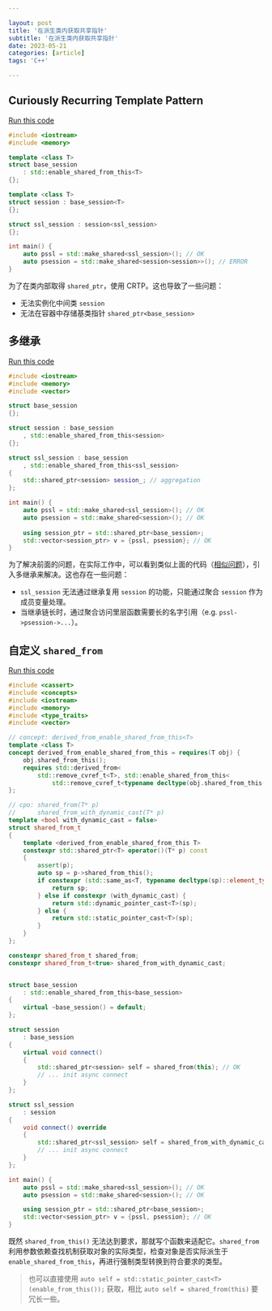 ```yaml
---

layout: post
title: '在派生类内获取共享指针'
subtitle: '在派生类内获取共享指针'
date: 2023-05-21
categories: [article]
tags: 'C++' 

---
```


## Curiously Recurring Template Pattern

[Run this code](https://godbolt.org/z/zc43d491e)
```.cpp
#include <iostream>
#include <memory>

template <class T>
struct base_session
    : std::enable_shared_from_this<T>
{};

template <class T>
struct session : base_session<T>
{};

struct ssl_session : session<ssl_session>
{};

int main() {
    auto pssl = std::make_shared<ssl_session>(); // OK
    auto psession = std::make_shared<session<session>>(); // ERROR
}
```

为了在类内部取得 `shared_ptr`，使用 CRTP。这也导致了一些问题：
- 无法实例化中间类 `session`
- 无法在容器中存储基类指针 `shared_ptr<base_session>`

## 多继承

[Run this code](https://godbolt.org/z/je4xx3Td7)
```.cpp
#include <iostream>
#include <memory>
#include <vector>

struct base_session
{};

struct session : base_session
    , std::enable_shared_from_this<session>
{};

struct ssl_session : base_session
    , std::enable_shared_from_this<ssl_session>
{
    std::shared_ptr<session> session_; // aggregation
};

int main() {
    auto pssl = std::make_shared<ssl_session>(); // OK
    auto psession = std::make_shared<session>(); // OK
    
    using session_ptr = std::shared_ptr<base_session>;
    std::vector<session_ptr> v = {pssl, psession}; // OK
}
```

为了解决前面的问题，在实际工作中，可以看到类似上面的代码（[相似问题](https://www.codeproject.com/Articles/286304/Solution-for-multiple-enable-shared-from-this-in-i)），引入多继承来解决。这也存在一些问题：
- `ssl_session` 无法通过继承复用 `session` 的功能，只能通过聚合 `session` 作为成员变量处理。
- 当继承链长时，通过聚合访问里层函数需要长的名字引用（e.g. `pssl->psession->...`）。

## 自定义 `shared_from`

[Run this code](https://godbolt.org/z/czqKGWPPn)
```.cpp
#include <cassert>
#include <concepts>
#include <iostream>
#include <memory>
#include <type_traits>
#include <vector>

// concept: derived_from_enable_shared_from_this<T>
template <class T>
concept derived_from_enable_shared_from_this = requires(T obj) {
    obj.shared_from_this();
    requires std::derived_from<
        std::remove_cvref_t<T>, std::enable_shared_from_this<
            std::remove_cvref_t<typename decltype(obj.shared_from_this())::element_type>>>;
};

// cpo: shared_from(T* p)
//      shared_from_with_dynamic_cast(T* p)
template <bool with_dynamic_cast = false>
struct shared_from_t 
{
    template <derived_from_enable_shared_from_this T>
    constexpr std::shared_ptr<T> operator()(T* p) const 
    {
        assert(p);
        auto sp = p->shared_from_this();
        if constexpr (std::same_as<T, typename decltype(sp)::element_type>) {
            return sp;
        } else if constexpr (with_dynamic_cast) {
            return std::dynamic_pointer_cast<T>(sp); 
        } else {
            return std::static_pointer_cast<T>(sp);
        }
    }
};

constexpr shared_from_t shared_from;
constexpr shared_from_t<true> shared_from_with_dynamic_cast;


struct base_session
    : std::enable_shared_from_this<base_session> 
{
    virtual ~base_session() = default;
};

struct session
    : base_session 
{
    virtual void connect()
    {
        std::shared_ptr<session> self = shared_from(this); // OK
        // ... init async connect
    }
};

struct ssl_session 
    : session
{
    void connect() override 
    {
        std::shared_ptr<ssl_session> self = shared_from_with_dynamic_cast(this); // OK
        // ... init async connect
    }
};

int main() {
    auto pssl = std::make_shared<ssl_session>(); // OK
    auto psession = std::make_shared<session>(); // OK

    using session_ptr = std::shared_ptr<base_session>;
    std::vector<session_ptr> v = {pssl, psession}; // OK
}
```

既然 `shared_from_this()` 无法达到要求，那就写个函数来适配它。`shared_from` 利用参数依赖查找机制获取对象的实际类型，检查对象是否实际派生于 `enable_shared_from_this`，再进行强制类型转换到符合要求的类型。

> 也可以直接使用 `auto self = std::static_pointer_cast<T>(enable_from_this());` 获取，相比 `auto self = shared_from(this)` 要冗长一些。